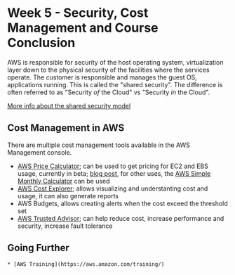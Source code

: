 # Week 5 - Security, Cost Management and Course Conclusion

AWS is responsible for security of the host operating system, virtualization layer down to the physical security of the facilities where the services operate. The customer is responsible and manages the guest OS, applications running. This is called the "shared security". The difference is often referred to as "Security *of* the Cloud" vs "Security *in* the Cloud".

[More info about the shared security model](https://aws.amazon.com/compliance/shared-responsibility-model/)

## Cost Management in AWS

There are multiple cost management tools available in the AWS Management console.

  * [AWS Price Calculator](https://calculator.aws/#/); can be used to get pricing for EC2 and EBS usage, currently in beta; [blog post](https://aws.amazon.com/blogs/aws/check-it-out-new-aws-pricing-calculator-for-ec2-and-ebs/), for other uses, the [AWS Simple Monthly Calculator](https://calculator.s3.amazonaws.com/index.html) can be used 
  * [AWS Cost Explorer](https://aws.amazon.com/aws-cost-management/aws-cost-explorer/); allows visualizing and understanting cost and usage, it can also generate reports
  * AWS Budgets, allows creating alerts when the cost exceed the threshold set
  * [AWS Trusted Advisor](https://aws.amazon.com/premiumsupport/trustedadvisor/); can help reduce cost, increase performance and security, increase fault tolerance


  ## Going Further

    * [AWS Training](https://aws.amazon.com/training/)
    